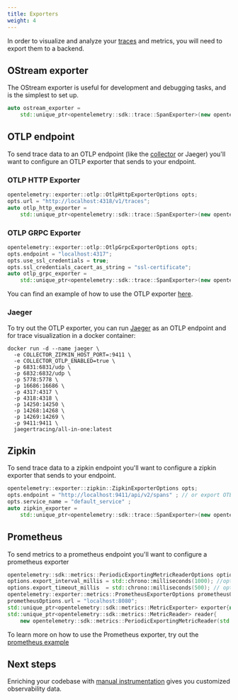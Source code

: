 ```yaml
---
title: Exporters
weight: 4
---
```


In order to visualize and analyze your
[traces](/docs/concepts/signals/traces/#tracing-in-opentelemetry) and metrics,
you will need to export them to a backend.

## OStream exporter

The OStream exporter is useful for development and debugging tasks, and is the
simplest to set up.

```cpp
auto ostream_exporter =
    std::unique_ptr<opentelemetry::sdk::trace::SpanExporter>(new opentelemetry::exporter::trace::OStreamSpanExporter);
```

## OTLP endpoint

To send trace data to an OTLP endpoint (like the [collector](/docs/collector) or
Jaeger) you'll want to configure an OTLP exporter that sends to your endpoint.

### OTLP HTTP Exporter

```cpp
opentelemetry::exporter::otlp::OtlpHttpExporterOptions opts;
opts.url = "http://localhost:4318/v1/traces";
auto otlp_http_exporter =
    std::unique_ptr<opentelemetry::sdk::trace::SpanExporter>(new opentelemetry::exporter::otlp::OtlpHttpExporter(opts));
```

### OTLP GRPC Exporter

```cpp
opentelemetry::exporter::otlp::OtlpGrpcExporterOptions opts;
opts.endpoint = "localhost:4317";
opts.use_ssl_credentials = true;
opts.ssl_credentials_cacert_as_string = "ssl-certificate";
auto otlp_grpc_exporter =
    std::unique_ptr<opentelemetry::sdk::trace::SpanExporter>(new opentelemetry::exporter::otlp::OtlpGrpcExporter(opts));
```

You can find an example of how to use the OTLP exporter
[here](https://github.com/open-telemetry/opentelemetry-cpp/blob/main/examples/otlp/README.md).

### Jaeger

To try out the OTLP exporter, you can run
[Jaeger](https://www.jaegertracing.io/) as an OTLP endpoint and for trace
visualization in a docker container:

```shell
docker run -d --name jaeger \
  -e COLLECTOR_ZIPKIN_HOST_PORT=:9411 \
  -e COLLECTOR_OTLP_ENABLED=true \
  -p 6831:6831/udp \
  -p 6832:6832/udp \
  -p 5778:5778 \
  -p 16686:16686 \
  -p 4317:4317 \
  -p 4318:4318 \
  -p 14250:14250 \
  -p 14268:14268 \
  -p 14269:14269 \
  -p 9411:9411 \
  jaegertracing/all-in-one:latest
```

## Zipkin

To send trace data to a zipkin endpoint you'll want to configure a zipkin
exporter that sends to your endpoint.

```cpp
opentelemetry::exporter::zipkin::ZipkinExporterOptions opts;
opts.endpoint = "http://localhost:9411/api/v2/spans" ; // or export OTEL_EXPORTER_ZIPKIN_ENDPOINT="..."
opts.service_name = "default_service" ;
auto zipkin_exporter =
    std::unique_ptr<opentelemetry::sdk::trace::SpanExporter>(new opentelemetry::exporter::zipkin::ZipkinExporter(opts));

```

## Prometheus

To send metrics to a prometheus endpoint you'll want to configure a prometheus
exporter

```cpp
opentelemetry::sdk::metrics::PeriodicExportingMetricReaderOptions options;
options.export_interval_millis = std::chrono::milliseconds(1000); //optional, to override default values
options.export_timeout_millis  = std::chrono::milliseconds(500); // optional, to override default values
opentelemetry::exporter::metrics::PrometheusExporterOptions prometheusOptions;
prometheusOptions.url = "localhost:8080";
std::unique_ptr<opentelemetry::sdk::metrics::MetricExporter> exporter{new opentelemetry::exporter::metrics::PrometheusExporter(prometheusOptions)};
std::unique_ptr<opentelemetry::sdk::metrics::MetricReader> reader{
    new opentelemetry::sdk::metrics::PeriodicExportingMetricReader(std::move(exporter), options)};
```

To learn more on how to use the Prometheus exporter, try out the [prometheus example](https://github.com/open-telemetry/opentelemetry-cpp/tree/main/examples/prometheus)

## Next steps

Enriching your codebase with
[manual instrumentation](/docs/instrumentation/cpp/manual) gives you customized
observability data.
